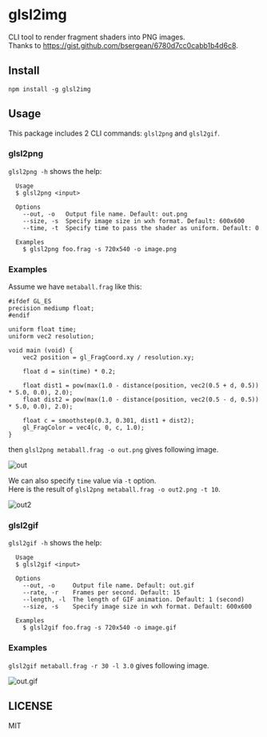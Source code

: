 # glsl2img

CLI tool to render fragment shaders into PNG images.  
Thanks to https://gist.github.com/bsergean/6780d7cc0cabb1b4d6c8.

## Install

```
npm install -g glsl2img
```

## Usage

This package includes 2 CLI commands: `glsl2png` and `glsl2gif`.


### glsl2png

`glsl2png -h` shows the help:

```
  Usage
  $ glsl2png <input>

  Options
    --out, -o   Output file name. Default: out.png
    --size, -s  Specify image size in wxh format. Default: 600x600
    --time, -t  Specify time to pass the shader as uniform. Default: 0

  Examples
    $ glsl2png foo.frag -s 720x540 -o image.png
```

### Examples

Assume we have `metaball.frag` like this:

```
#ifdef GL_ES
precision mediump float;
#endif

uniform float time;
uniform vec2 resolution;

void main (void) {
    vec2 position = gl_FragCoord.xy / resolution.xy;

    float d = sin(time) * 0.2;

    float dist1 = pow(max(1.0 - distance(position, vec2(0.5 + d, 0.5)) * 5.0, 0.0), 2.0);
    float dist2 = pow(max(1.0 - distance(position, vec2(0.5 - d, 0.5)) * 5.0, 0.0), 2.0);

    float c = smoothstep(0.3, 0.301, dist1 + dist2);
    gl_FragColor = vec4(c, 0, c, 1.0);
}
```

then `glsl2png metaball.frag -o out.png` gives following image.

![out](https://cloud.githubusercontent.com/assets/1403842/25777407/30317b7c-3317-11e7-8dd1-b293f6a6091f.png)

We can also specify `time` value via `-t` option.  
Here is the result of `glsl2png metaball.frag -o out2.png -t 10`.

![out2](https://cloud.githubusercontent.com/assets/1403842/25777406/30301ef8-3317-11e7-8f76-af0f90154951.png)

### glsl2gif

`glsl2gif -h` shows the help:

```
  Usage
  $ glsl2gif <input>

  Options
    --out, -o     Output file name. Default: out.gif
    --rate, -r    Frames per second. Default: 15
    --length, -l  The length of GIF animation. Default: 1 (second)
    --size, -s    Specify image size in wxh format. Default: 600x600

  Examples
    $ glsl2gif foo.frag -s 720x540 -o image.gif
```

### Examples

`glsl2gif metaball.frag -r 30 -l 3.0` gives following image.

![out.gif](https://cloud.githubusercontent.com/assets/1403842/25780683/218b9dfa-3367-11e7-85d6-6bd78d44bcd5.gif)

## LICENSE

MIT
